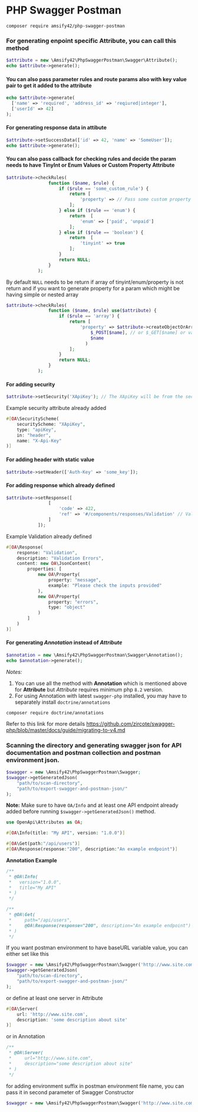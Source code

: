 # PHP Swagger Postman

```
composer require amsify42/php-swagger-postman
```
### For generating enpoint specific Attribute, you can call this method
```php
$attribute = new \Amsify42\PhpSwaggerPostman\Swagger\Attribute();
echo $attribute->generate();
```

#### You can also pass parameter rules and route params also with key value pair to get it added to the attribute
```php
echo $attribute->generate(
  ['name' => 'required', 'address_id' => 'reqiured|integer'],
  ['userId' => 42]
);
```
#### For generating response data in attibute
```php
$attribute->setSuccessData(['id' => 42, 'name' => 'SomeUser']);
echo $attribute->generate();
```
#### You can also pass callback for checking rules and decide the param needs to have TinyInt or Enum Values or Custom Property Attribute
```php
$attribute->checkRules(
                function ($name, $rule) {
                    if ($rule == 'some_custom_rule') {
                        return [
                            'property' => // Pass some custom property attribute syntax
                        ];
                    } else if ($rule == 'enum') {
                        return  [
                            'enum' => ['paid', 'unpaid']
                        ];
                    } else if ($rule == 'boolean') {
                        return  [
                            'tinyint' => true
                        ];
                    }
                    return NULL;
                }
            );
```
By default `NULL` needs to be return if array of tinyint/enum/property is not return and if you want to generate property for a param which might be having simple or nested array
```php
$attribute->checkRules(
                function ($name, $rule) use($attribute) {
                    if ($rule == 'array') {
                        return [
                            'property' => $attribute->createObjectOrArrayProperty(
                                $_POST[$name], // or $_GET[$name] or value from body data
                                $name
                              )
                        ];
                    }
                    return NULL;
                }
            );
```

#### For adding security
```php
$attribute->setSecurity('XApiKey'); // The XApiKey will be from the security attribute already added
```
Example security attribute already added
```php
#[OA\SecurityScheme(
    securityScheme: "XApiKey",
    type: "apiKey",
    in: "header",
    name: "X-Api-Key"
)]
```

#### For adding header with static value
```php
$attribute->setHeader(['Auth-Key' => 'some_key']);
```

#### For adding response which already defined
```php
$attribute->setResponse([
                [
                    'code' => 422,
                    'ref' => '#/components/responses/Validation' // Validation here is the name of response which is already defined somewhere
                ]
            ]);
```
Example Validation already defined
```php
#[OA\Response(
    response: "Validation",
    description: "Validation Errors",
    content: new OA\JsonContent(
        properties: [
            new OA\Property(
                property: "message",
                example: "Please check the inputs provided"
            ),
            new OA\Property(
                property: "errors",
                type: "object"
            )
        ]
    )
)]
```

#### For generating _Annotation_ instead of _Attribute_
```php
$annotation = new \Amsify42\PhpSwaggerPostman\Swagger\Annotation();
echo $annotation->generate();
```
_Notes:_
1. You can use all the method with **Annotation** which is mentioned above for **Attribute** but _Attribute_ requires minimum php `8.2` version.
2. For using Annotation with latest `swagger-php` installed, you may have to separately install `doctrine/annotations`
```
composer require doctrine/annotations
```
Refer to this link for more details
https://github.com/zircote/swagger-php/blob/master/docs/guide/migrating-to-v4.md

### Scanning the directory and generating swagger json for API documentation and postman collection and postman environment json.
```php
$swagger = new \Amsify42\PhpSwaggerPostman\Swagger;
$swagger->getGeneratedJson(
    "path/to/scan-directory",
    "path/to/export-swagger-and-postman-json/"
);
```
**Note:** Make sure to have `OA/Info` and at least one API endpoint already added before running `$swagger->getGeneratedJson()` method.
```php
use OpenApi\Attributes as OA;

#[OA\Info(title: "My API", version: "1.0.0")]

#[OA\Get(path:"/api/users")]
#[OA\Response(response:"200", description:"An example endpoint")]
```
**Annotation Example**
```php
/**
 * @OA\Info(
 *   version="1.0.0",
 *   title="My API"
 * )
 */

/**
 * @OA\Get(
 *     path="/api/users",
 *     @OA\Response(response="200", description="An example endpoint")
 * )
 */

```
If you want postman environment to have baseURL variable value, you can either set like this
```php
$swagger = new \Amsify42\PhpSwaggerPostman\Swagger('http://www.site.com');
$swagger->getGeneratedJson(
    "path/to/scan-directory",
    "path/to/export-swagger-and-postman-json/"
);
```
or define at least one server in Attribute
```php
#[OA\Server(
    url: 'http://www.site.com',
    description: 'some description about site'
)]
```
or in Annotation
```php
/**
 * @OA\Server(
 *     url="http://www.site.com",
 *     description="some description about site"
 * )
 */
```
for adding environment suffix in postman environment file name, you can pass it in second parameter of Swagger Constructor
```php
$swagger = new \Amsify42\PhpSwaggerPostman\Swagger('http://www.site.com', 'Local');
```
